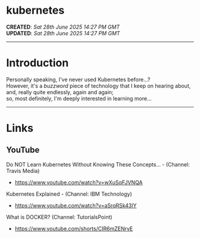# kubernetes  

**CREATED**: *Sat 28th June 2025 14:27 PM GMT*  
**UPDATED**: *Sat 28th June 2025 14:27 PM GMT*   

-----

# Introduction  

Personally speaking, I've never used Kubernetes before...?    
However, it's a *buzzword* piece of technology that I keep on hearing about,    
and, really quite endlessly, again and again;    
so, most definitely, I'm deeply interested in learning more...  

-----

# Links  

## YouTube  

Do NOT Learn Kubernetes Without Knowing These Concepts... - (Channel: Travis Media)    
- https://www.youtube.com/watch?v=wXuSqFJVNQA

Kubernetes Explained - (Channel: IBM Technology)  
- https://www.youtube.com/watch?v=aSrqRSk43lY

What is DOCKER? (Channel: TutorialsPoint)  
- https://www.youtube.com/shorts/CIR6mZENrvE
 


